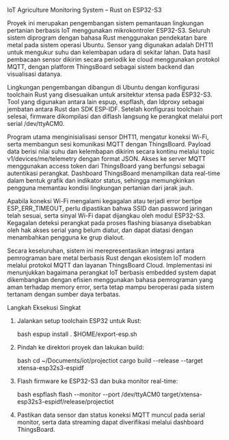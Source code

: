 IoT Agriculture Monitoring System – Rust on ESP32-S3

Proyek ini merupakan pengembangan sistem pemantauan lingkungan pertanian berbasis IoT menggunakan mikrokontroler ESP32-S3. Seluruh sistem diprogram dengan bahasa Rust menggunakan pendekatan bare metal pada sistem operasi Ubuntu. Sensor yang digunakan adalah DHT11 untuk mengukur suhu dan kelembapan udara di sekitar lahan. Data hasil pembacaan sensor dikirim secara periodik ke cloud menggunakan protokol MQTT, dengan platform ThingsBoard sebagai sistem backend dan visualisasi datanya.

Lingkungan pengembangan dibangun di Ubuntu dengan konfigurasi toolchain Rust yang disesuaikan untuk arsitektur xtensa pada ESP32-S3. Tool yang digunakan antara lain espup, espflash, dan ldproxy sebagai jembatan antara Rust dan SDK ESP-IDF. Setelah konfigurasi toolchain selesai, firmware dikompilasi dan diflash langsung ke perangkat melalui port serial /dev/ttyACM0.

Program utama menginisialisasi sensor DHT11, mengatur koneksi Wi-Fi, serta membangun sesi komunikasi MQTT dengan ThingsBoard. Payload data berisi nilai suhu dan kelembapan dikirim secara kontinu melalui topic v1/devices/me/telemetry dengan format JSON. Akses ke server MQTT menggunakan access token dari ThingsBoard yang berfungsi sebagai autentikasi perangkat. Dashboard ThingsBoard menampilkan data real-time dalam bentuk grafik dan indikator status, sehingga memungkinkan pengguna memantau kondisi lingkungan pertanian dari jarak jauh.

Apabila koneksi Wi-Fi mengalami kegagalan atau terjadi error bertipe ESP_ERR_TIMEOUT, perlu dipastikan bahwa SSID dan password jaringan telah sesuai, serta sinyal Wi-Fi dapat dijangkau oleh modul ESP32-S3. Kegagalan deteksi perangkat pada proses flashing biasanya disebabkan oleh hak akses serial yang belum diatur, dan dapat diatasi dengan menambahkan pengguna ke grup dialout.

Secara keseluruhan, sistem ini merepresentasikan integrasi antara pemrograman bare metal berbasis Rust dengan ekosistem IoT modern melalui protokol MQTT dan layanan ThingsBoard Cloud. Implementasi ini menunjukkan bagaimana perangkat IoT berbasis embedded system dapat dikembangkan dengan efisien menggunakan bahasa pemrograman yang aman terhadap memory error, serta tetap mampu beroperasi pada sistem tertanam dengan sumber daya terbatas.


Langkah Eksekusi Singkat

1. Jalankan setup toolchain ESP32 untuk Rust:

   bash
   espup install
   . $HOME/export-esp.sh
   

2. Pindah ke direktori proyek dan lakukan build:

   bash
   cd ~/Documents/iot/projectiot
   cargo build --release --target xtensa-esp32s3-espidf
   

3. Flash firmware ke ESP32-S3 dan buka monitor real-time:

   bash
   espflash flash --monitor --port /dev/ttyACM0 target/xtensa-esp32s3-espidf/release/projectiot
   

4. Pastikan data sensor dan status koneksi MQTT muncul pada serial monitor, serta data streaming dapat diverifikasi melalui dashboard ThingsBoard.

